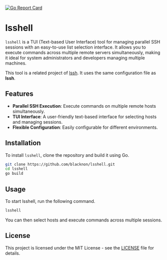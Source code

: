 [![Go Report Card](https://goreportcard.com/badge/github.com/blacknon/lsshell)](https://goreportcard.com/report/github.com/blacknon/lsshell)

lsshell
===

`lsshell` is a TUI (Text-based User Interface) tool for managing parallel SSH sessions with an easy-to-use list selection interface.
It allows you to execute commands across multiple remote servers simultaneously, making it ideal for system administrators and developers managing multiple machines.

This tool is a related project of [lssh](https://github.com/blacknon/lssh). It uses the same configuration file as **lssh**.

## Features

- **Parallel SSH Execution**: Execute commands on multiple remote hosts simultaneously.
- **TUI Interface**: A user-friendly text-based interface for selecting hosts and managing sessions.
- **Flexible Configuration**: Easily configurable for different environments.

## Installation

To install `lsshell`, clone the repository and build it using Go.

```bash
git clone https://github.com/blacknon/lsshell.git
cd lsshell
go build
```

## Usage

To start lsshell, run the following command.

```bash
lsshell
```

You can then select hosts and execute commands across multiple sessions.

## License

This project is licensed under the MIT License - see the [LICENSE](LICENSE) file for details.
